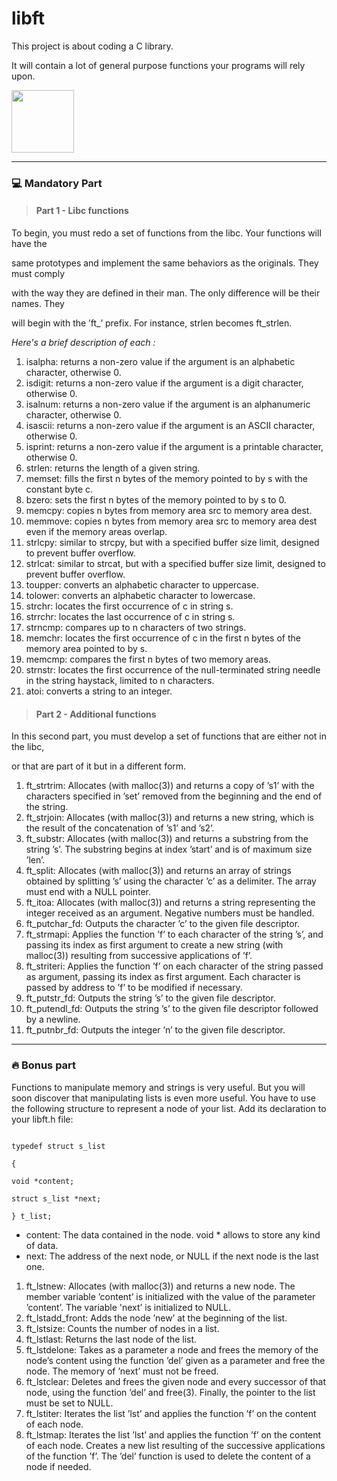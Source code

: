 # libft

  

This project is about coding a C library.

It will contain a lot of general purpose functions your programs will rely upon.

<img  src="https://github.com/zakarm/libft/blob/main/imgs/img.png"  width="100" />

----------------------------------------------------------------------------------------------------------

<h3>💻 Mandatory Part</h2>

> <h4>Part 1 - Libc functions</h4>

To begin, you must redo a set of functions from the libc. Your functions will have the

same prototypes and implement the same behaviors as the originals. They must comply

with the way they are defined in their man. The only difference will be their names. They

will begin with the ’ft_’ prefix. For instance, strlen becomes ft_strlen.

*Here's a brief description of each :*

 1. isalpha: returns a non-zero value if the argument is an alphabetic
    character, otherwise 0.
 2. isdigit: returns a non-zero value if the argument is a digit
    character, otherwise 0.
 3. isalnum: returns a non-zero value if the argument is an alphanumeric
    character, otherwise 0.
 4. isascii: returns a non-zero value if the argument is an ASCII
    character, otherwise 0.
 5. isprint: returns a non-zero value if the argument is a printable
    character, otherwise 0.
 6. strlen: returns the length of a given string.
 7. memset: fills the first n bytes of the memory pointed to by s with
    the constant byte c.
 8. bzero: sets the first n bytes of the memory pointed to by s to 0.
 9. memcpy: copies n bytes from memory area src to memory area dest.
 10. memmove: copies n bytes from memory area src to memory area dest
     even if the memory areas overlap.
 11. strlcpy: similar to strcpy, but with a specified buffer size limit,
     designed to prevent buffer overflow.
 12. strlcat: similar to strcat, but with a specified buffer size limit,
     designed to prevent buffer overflow.
 13. toupper: converts an alphabetic character to uppercase.
 14. tolower: converts an alphabetic character to lowercase.
 15. strchr: locates the first occurrence of c in string s.
 16. strrchr: locates the last occurrence of c in string s.
 17. strncmp: compares up to n characters of two strings.
 18. memchr: locates the first occurrence of c in the first n bytes of
     the memory area pointed to by s.
 19. memcmp: compares the first n bytes of two memory areas.
 20. strnstr: locates the first occurrence of the null-terminated string
     needle in the string haystack, limited to n characters.
 21. atoi: converts a string to an integer.

  
  

> <h4>Part 2 - Additional functions</h4>

In this second part, you must develop a set of functions that are either not in the libc,

or that are part of it but in a different form.

 1. ft_strtrim: Allocates (with malloc(3)) and returns a copy of ’s1’ with the characters specified in ’set’ removed from the beginning and the end of the string.
 2. ft_strjoin: Allocates (with malloc(3)) and returns a new string, which is the result of the concatenation of ’s1’ and ’s2’.
 3. ft_substr: Allocates (with malloc(3)) and returns a substring from the string ’s’. The substring begins at index ’start’ and is of maximum size ’len’.
 4. ft_split: Allocates (with malloc(3)) and returns an array of strings obtained by splitting ’s’ using the character ’c’ as a delimiter.
The array must end with a NULL pointer.
 5. ft_itoa: Allocates (with malloc(3)) and returns a string representing the integer received as an argument. Negative numbers must be handled.
 6. ft_putchar_fd: Outputs the character ’c’ to the given file descriptor.
 7. ft_strmapi: Applies the function ’f’ to each character of the string  ’s’, and passing its index as first argument to create a new string (with malloc(3)) resulting from successive applications of ’f’.
 8. ft_striteri: Applies the function ’f’ on each character of the string passed as argument, passing its index as first argument. Each character is passed by address to ’f’ to be modified if necessary.
 9. ft_putstr_fd: Outputs the string ’s’ to the given file descriptor.
 10. ft_putendl_fd: Outputs the string ’s’ to the given file descriptor followed by a newline.
 11. ft_putnbr_fd: Outputs the integer ’n’ to the given file descriptor.

----------------------------------------------------------------------------------------------------------

<h3>🔥 Bonus part</h2>

Functions to manipulate memory and strings is very useful. But you will soon discover
that manipulating lists is even more useful.
You have to use the following structure to represent a node of your list. Add its
declaration to your libft.h file:

```

typedef struct s_list

{

void *content;

struct s_list *next;

} t_list;

```

  

- content: The data contained in the node. void * allows to store any kind of data.
- next: The address of the next node, or NULL if the next node is the last one.

 1. ft_lstnew: Allocates (with malloc(3)) and returns a new node. The member variable ’content’ is initialized with the value of the parameter ’content’. The variable 'next’ is initialized to NULL.
 2. ft_lstadd_front: Adds the node ’new’ at the beginning of the list.
 3. ft_lstsize: Counts the number of nodes in a list.
 4. ft_lstlast: Returns the last node of the list.
 5. ft_lstdelone: Takes as a parameter a node and frees the memory of
    the node’s content using the function ’del’ given as a parameter and
    free the node. The memory of ’next’ must not be freed.
 6. ft_lstclear: Deletes and frees the given node and every successor of
    that node, using the function ’del’ and free(3). Finally, the
    pointer to the list must be set to NULL.
 7. ft_lstiter: Iterates the list ’lst’ and applies the function ’f’ on
    the content of each node.
 8. ft_lstmap: Iterates the list ’lst’ and applies the function ’f’ on the content of each node. Creates a new list resulting of the successive applications of the function ’f’. The ’del’ function is used to delete the content of a node if needed.
